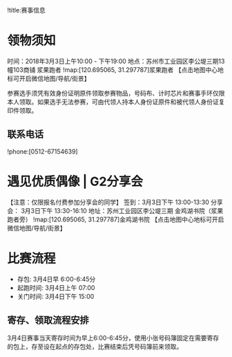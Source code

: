 !title:赛事信息

# 领物须知
时间：2018年3月3日上午10:00 - 下午19:00
地点：苏州市工业园区李公堤三期13幢103商铺 浆果跑者
!map:[120.695065, 31.297787]浆果跑者
【点击地图中心地标可开启微信地图/导航/街景】

参赛选手须凭有效身份证明原件领取参赛物品，号码布、计时芯片和赛事手环仅限本人领取。如果选手无法参赛，可由代领人持本人身份证原件和被代领人身份证复印件领取。
## 联系电话
!phone:[0512-67154639]

# 遇见优质偶像 | G2分享会
【注意：仅限报名付费参加分享会的同学】
签到：3月3日下午 13:00-13:30
分享会： 3月3日下午 13:30-16:10
地址：苏州工业园区李公堤三期 金鸡湖书院（浆果跑者旁）
!map:[120.695065, 31.297787]金鸡湖书院
【点击地图中心地标可开启微信地图/导航/街景】

# 比赛流程

* 存包: 3月4日早 6:00-6:45分
* 起跑时间: 3月4日上午 07:00
* 关门时间: 3月4日下午 15:00

## 寄存、领取流程安排
3月4日赛事当天寄存时间为早上6:00-6:45分，使用小张号码簿固定在需要寄存的包上，存至设在起点的存包处，比赛结束后凭号码簿前来领取。
